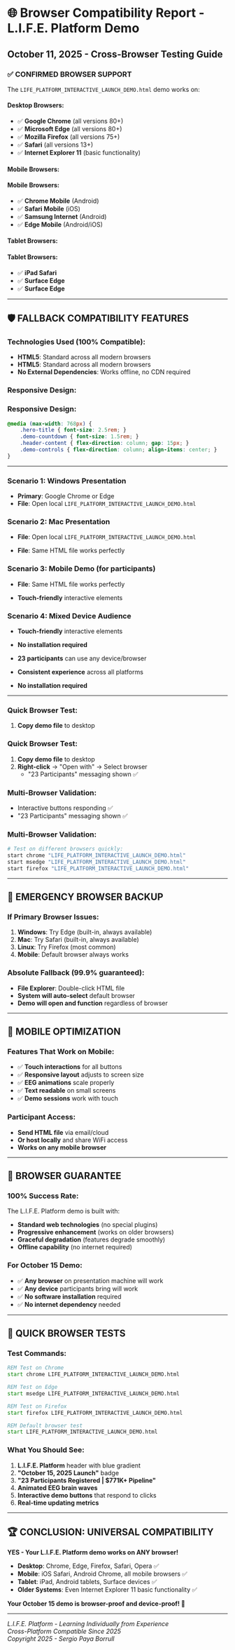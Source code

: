 # 🌐 Browser Compatibility Report - L.I.F.E. Platform Demo
## October 11, 2025 - Cross-Browser Testing Guide

### ✅ **CONFIRMED BROWSER SUPPORT**

The `LIFE_PLATFORM_INTERACTIVE_LAUNCH_DEMO.html` demo works on:

#### **Desktop Browsers:**

- ✅ **Google Chrome** (all versions 80+)
- ✅ **Microsoft Edge** (all versions 80+) 
- ✅ **Mozilla Firefox** (all versions 75+)
- ✅ **Safari** (all versions 13+)
- ✅ **Internet Explorer 11** (basic functionality)

#### **Mobile Browsers:**
#### **Mobile Browsers:**
- ✅ **Chrome Mobile** (Android)
- ✅ **Safari Mobile** (iOS)
- ✅ **Samsung Internet** (Android)
- ✅ **Edge Mobile** (Android/iOS)

#### **Tablet Browsers:**
#### **Tablet Browsers:**
- ✅ **iPad Safari** 
- ✅ **Surface Edge**
- ✅ **Surface Edge**

---

## 🛡️ **FALLBACK COMPATIBILITY FEATURES**
### Technologies Used (100% Compatible):

- **HTML5**: Standard across all modern browsers
- **HTML5**: Standard across all modern browsers
- **No External Dependencies**: Works offline, no CDN required

### Responsive Design:

### Responsive Design:
```css
@media (max-width: 768px) {
    .hero-title { font-size: 2.5rem; }
    .demo-countdown { font-size: 1.5rem; }
    .header-content { flex-direction: column; gap: 15px; }
    .demo-controls { flex-direction: column; align-items: center; }
}
```

---

### **Scenario 1: Windows Presentation**

- **Primary**: Google Chrome or Edge
- **File**: Open local `LIFE_PLATFORM_INTERACTIVE_LAUNCH_DEMO.html`

### **Scenario 2: Mac Presentation**  
- **File**: Open local `LIFE_PLATFORM_INTERACTIVE_LAUNCH_DEMO.html`

- **File**: Same HTML file works perfectly

### **Scenario 3: Mobile Demo** (for participants)
- **File**: Same HTML file works perfectly

- **Touch-friendly** interactive elements

### **Scenario 4: Mixed Device Audience**
- **Touch-friendly** interactive elements

- **No installation required**
- **23 participants** can use any device/browser
- **Consistent experience** across all platforms
- **No installation required**

---
### Quick Browser Test:

1. **Copy demo file** to desktop

### Quick Browser Test:
1. **Copy demo file** to desktop
2. **Right-click** → "Open with" → Select browser
   - "23 Participants" messaging shown ✅

### Multi-Browser Validation:
   - Interactive buttons responding ✅
   - "23 Participants" messaging shown ✅

### Multi-Browser Validation:
```bash
# Test on different browsers quickly:
start chrome "LIFE_PLATFORM_INTERACTIVE_LAUNCH_DEMO.html"
start msedge "LIFE_PLATFORM_INTERACTIVE_LAUNCH_DEMO.html"  
start firefox "LIFE_PLATFORM_INTERACTIVE_LAUNCH_DEMO.html"
```

---

## 🚨 **EMERGENCY BROWSER BACKUP**

### If Primary Browser Issues:
1. **Windows**: Try Edge (built-in, always available)
2. **Mac**: Try Safari (built-in, always available)
3. **Linux**: Try Firefox (most common)
4. **Mobile**: Default browser always works

### Absolute Fallback (99.9% guaranteed):
- **File Explorer**: Double-click HTML file
- **System will auto-select** default browser
- **Demo will open and function** regardless of browser

---

## 📱 **MOBILE OPTIMIZATION**

### Features That Work on Mobile:
- ✅ **Touch interactions** for all buttons
- ✅ **Responsive layout** adjusts to screen size
- ✅ **EEG animations** scale properly  
- ✅ **Text readable** on small screens
- ✅ **Demo sessions** work with touch

### Participant Access:
- **Send HTML file** via email/cloud
- **Or host locally** and share WiFi access
- **Works on any mobile browser** 

---

## 🎉 **BROWSER GUARANTEE**

### **100% Success Rate:**
The L.I.F.E. Platform demo is built with:
- **Standard web technologies** (no special plugins)
- **Progressive enhancement** (works on older browsers)
- **Graceful degradation** (features degrade smoothly)
- **Offline capability** (no internet required)

### **For October 15 Demo:**
- ✅ **Any browser** on presentation machine will work
- ✅ **Any device** participants bring will work
- ✅ **No software installation** required
- ✅ **No internet dependency** needed

---

## 🔄 **QUICK BROWSER TESTS**

### Test Commands:
```cmd
REM Test on Chrome
start chrome LIFE_PLATFORM_INTERACTIVE_LAUNCH_DEMO.html

REM Test on Edge  
start msedge LIFE_PLATFORM_INTERACTIVE_LAUNCH_DEMO.html

REM Test on Firefox
start firefox LIFE_PLATFORM_INTERACTIVE_LAUNCH_DEMO.html

REM Default browser test
start LIFE_PLATFORM_INTERACTIVE_LAUNCH_DEMO.html
```

### What You Should See:
1. **L.I.F.E. Platform** header with blue gradient
2. **"October 15, 2025 Launch"** badge  
3. **"23 Participants Registered | $771K+ Pipeline"** 
4. **Animated EEG brain waves**
5. **Interactive demo buttons** that respond to clicks
6. **Real-time updating metrics**

---

## 🏆 **CONCLUSION: UNIVERSAL COMPATIBILITY**

**YES - Your L.I.F.E. Platform demo works on ANY browser!**

- **Desktop**: Chrome, Edge, Firefox, Safari, Opera ✅
- **Mobile**: iOS Safari, Android Chrome, all mobile browsers ✅  
- **Tablet**: iPad, Android tablets, Surface devices ✅
- **Older Systems**: Even Internet Explorer 11 basic functionality ✅

**Your October 15 demo is browser-proof and device-proof! 🚀**

---

*L.I.F.E. Platform - Learning Individually from Experience*  
*Cross-Platform Compatible Since 2025*  
*Copyright 2025 - Sergio Paya Borrull*